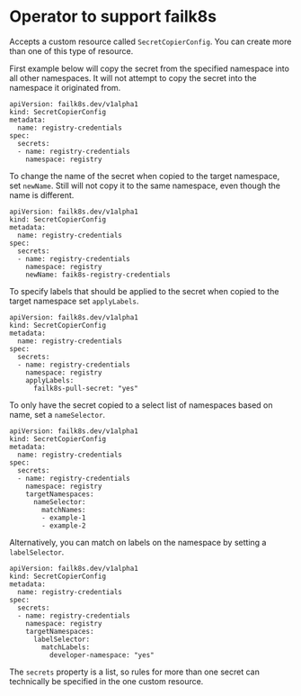 Operator to support failk8s
===========================

Accepts a custom resource called ``SecretCopierConfig``. You can create
more than one of this type of resource.

First example below will copy the secret from the specified namespace
into all other namespaces. It will not attempt to copy the secret into
the namespace it originated from.

```
apiVersion: failk8s.dev/v1alpha1
kind: SecretCopierConfig
metadata:
  name: registry-credentials
spec:
  secrets:
  - name: registry-credentials
    namespace: registry
```

To change the name of the secret when copied to the target namespace, set
``newName``. Still will not copy it to the same namespace, even though the
name is different.

```
apiVersion: failk8s.dev/v1alpha1
kind: SecretCopierConfig
metadata:
  name: registry-credentials
spec:
  secrets:
  - name: registry-credentials
    namespace: registry
    newName: faik8s-registry-credentials
```

To specify labels that should be applied to the secret when copied to the
target namespace set ``applyLabels``.

```
apiVersion: failk8s.dev/v1alpha1
kind: SecretCopierConfig
metadata:
  name: registry-credentials
spec:
  secrets:
  - name: registry-credentials
    namespace: registry
    applyLabels:
      failk8s-pull-secret: "yes"
```

To only have the secret copied to a select list of namespaces based on name,
set a ``nameSelector``.

```
apiVersion: failk8s.dev/v1alpha1
kind: SecretCopierConfig
metadata:
  name: registry-credentials
spec:
  secrets:
  - name: registry-credentials
    namespace: registry
    targetNamespaces:
      nameSelector:
        matchNames:
        - example-1
        - example-2
```

Alternatively, you can match on labels on the namespace by setting a
``labelSelector``.

```
apiVersion: failk8s.dev/v1alpha1
kind: SecretCopierConfig
metadata:
  name: registry-credentials
spec:
  secrets:
  - name: registry-credentials
    namespace: registry
    targetNamespaces:
      labelSelector:
        matchLabels:
          developer-namespace: "yes"
```

The ``secrets`` property is a list, so rules for more than one secret
can technically be specified in the one custom resource.
